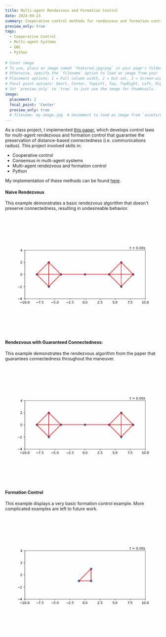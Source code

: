 ```yaml
---
title: Multi-agent Rendezvous and Formation Control
date: 2024-04-23
summary: Cooperative control methods for rendezvous and formation control that guarantee agent connectedness throughout the maneuver.
preview_only: true
tags:
  - Cooperative Control
  - Multi-agent Systems
  - GNC
  - Python

# Cover image
# To use, place an image named `featured.jpg/png` in your page's folder.
# Otherwise, specify the `filename` option to load an image from your `assets/media/` folder.
# Placement options: 1 = Full column width, 2 = Out-set, 3 = Screen-width
# Focal point options: Smart, Center, TopLeft, Top, TopRight, Left, Right, BottomLeft, Bottom, BottomRight
# Set `preview_only` to `true` to just use the image for thumbnails.
image:
  placement: 2
  focal_point: 'Center'
  preview_only: true
  # filename: my-image.jpg  # Uncomment to load an image from `assets/media/` instead.
---
```


As a class project, I implemented [this paper](https://ieeexplore.ieee.org/document/4285848), which develops control laws for multi-agent rendezvous and formation control that guarantee the preservation of distance-based connectedness (i.e. communications radius). This project involved skills in:

- Cooperative control
- Consensus in multi-agent systems
- Multi-agent rendezvous and formation control
- Python

My implementation of these methods can be found [here](https://github.com/lshums16/Connectedness-with-Rendezvous-and-Formation-Control).

#### Naive Rendezvous

This example demonstrates a basic rendezvous algorithm that doesn't preserve connectedness, resulting in undesireable behavior.

![screen reader text](naive.gif)

#### Rendezvous with Guaranteed Connectedness:

This example demonstrates the rendezvous algorithm from the paper that guarantees connectedness throughout the maneuver.

![screen reader text](rendezvous.gif)

#### Formation Control

This example displays a very basic formation control example. More complicated examples are left to future work.

![screen reader text](formation_control.gif)






